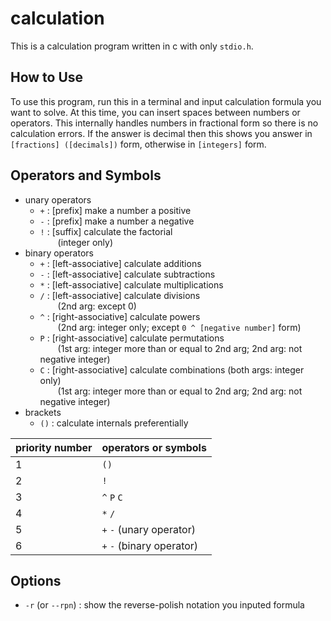 # calculation
This is a calculation program written in c with only `stdio.h`.

## How to Use
To use this program, run this in a terminal and input calculation formula you want to solve. At this time, you can insert spaces between numbers or operators. This internally handles numbers in fractional form so there is no calculation errors. If the answer is decimal then this shows you answer in `[fractions] ([decimals])` form, otherwise in `[integers]` form.

## Operators and Symbols
- unary operators
  - `+` : [prefix] make a number a positive
  - `-` : [prefix] make a number a negative
  - `!` : [suffix] calculate the factorial  
          &emsp;&emsp;(integer only)
- binary operators
  - `+` : [left-associative] calculate additions
  - `-` : [left-associative] calculate subtractions
  - `*` : [left-associative] calculate multiplications
  - `/` : [left-associative] calculate divisions  
          &emsp;&emsp;(2nd arg: except 0)
  - `^` : [right-associative] calculate powers  
          &emsp;&emsp;(2nd arg: integer only; 
          except `0 ^ [negative number]` form)
  - `P` : [right-associative] calculate permutations  
          &emsp;&emsp;(1st arg: integer more than or equal to 2nd arg; 
          2nd arg: not negative integer)
  - `C` : [right-associative] calculate combinations (both args: integer only)  
          &emsp;&emsp;(1st arg: integer more than or equal to 2nd arg; 
          2nd arg: not negative integer)
- brackets
  - `()` : calculate internals preferentially

|priority number|operators or symbols     |
|---------------|-------------------------|
|1              |`()`                     |
|2              |`!`                      |
|3              |`^` `P` `C`              |
|4              |`*` `/`                  |
|5              |`+` `-` (unary operator) |
|6              |`+` `-` (binary operator)|

## Options
- `-r` (or `--rpn`) : show the reverse-polish notation you inputed formula
